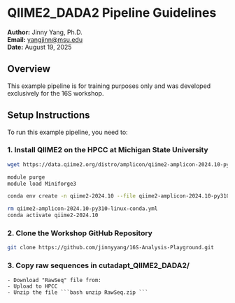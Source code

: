 # QIIME2_DADA2 Pipeline Guidelines
**Author:** Jinny Yang, Ph.D.  
**Email:** [yangjinn@msu.edu](mailto:yangjinn@msu.edu)  
**Date:** August 19, 2025

## Overview
This example pipeline is for training purposes only and was developed exclusively for the 16S workshop.

## Setup Instructions
To run this example pipeline, you need to:

### 1. Install QIIME2 on the HPCC at Michigan State University 
```bash
wget https://data.qiime2.org/distro/amplicon/qiime2-amplicon-2024.10-py310-linux-conda.yml

module purge
module load Miniforge3

conda env create -n qiime2-2024.10 --file qiime2-amplicon-2024.10-py310-linux-conda.yml

rm qiime2-amplicon-2024.10-py310-linux-conda.yml
conda activate qiime2-2024.10
```

### 2. Clone the Workshop GitHub Repository
```bash
git clone https://github.com/jinnyyang/16S-Analysis-Playground.git
```

### 3. Copy raw sequences in cutadapt_QIIME2_DADA2/
    - Download "RawSeq" file from:
    - Upload to HPCC 
    - Unzip the file ```bash unzip RawSeq.zip ```



